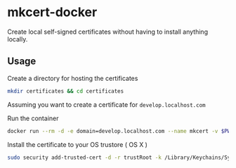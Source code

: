 # mkcert-docker

Create local self-signed certificates without having to install anything locally.

## Usage

Create a directory for hosting the certificates

```bash
mkdir certificates && cd certificates
```

Assuming you want to create a certificate for `develop.localhost.com`

Run the container

```bash
docker run --rm -d -e domain=develop.localhost.com --name mkcert -v $PWD:/root/.local/share/mkcert ikwattro/mkcert-docker
```

Install the certificate to your OS trustore ( OS X )

```bash
sudo security add-trusted-cert -d -r trustRoot -k /Library/Keychains/System.keychain $PWD/rootCA.pem
```
